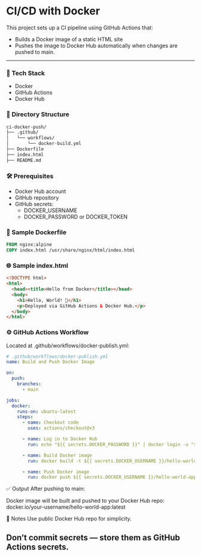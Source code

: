# CI/CD with Docker

This project sets up a CI pipeline using GitHub Actions that:

- Builds a Docker image of a static HTML site
- Pushes the image to Docker Hub automatically when changes are pushed to main.

---

### 🧱 Tech Stack

- Docker
- GitHub Actions
- Docker Hub

### 📁 Directory Structure

```bash
ci-docker-push/
├── .github/
│   └── workflows/
│       └── docker-build.yml
├── Dockerfile
├── index.html
├── README.md
```

### 🛠️ Prerequisites

- Docker Hub account
- GitHub repository
- GitHub secrets:
  - DOCKER_USERNAME
  - DOCKER_PASSWORD or DOCKER_TOKEN

### 🔧 Sample Dockerfile

```Dockerfile
FROM nginx:alpine
COPY index.html /usr/share/nginx/html/index.html
```

### 🌐 Sample index.html

```html
<!DOCTYPE html>
<html>
  <head><title>Hello from Docker</title></head>
  <body>
    <h1>Hello, World! 🚀</h1>
    <p>Deployed via GitHub Actions & Docker Hub.</p>
  </body>
</html>
```

### ⚙️ GitHub Actions Workflow
Located at .github/workflows/docker-publish.yml:

```yaml
# .github/workflows/docker-publish.yml
name: Build and Push Docker Image

on:
  push:
    branches:
      - main

jobs:
  docker:
    runs-on: ubuntu-latest
    steps:
      - name: Checkout code
        uses: actions/checkout@v3

      - name: Log in to Docker Hub
        run: echo "${{ secrets.DOCKER_PASSWORD }}" | docker login -u "${{ secrets.DOCKER_USERNAME }}" --password-stdin

      - name: Build Docker image
        run: docker build -t ${{ secrets.DOCKER_USERNAME }}/hello-world-app:latest .

      - name: Push Docker image
        run: docker push ${{ secrets.DOCKER_USERNAME }}/hello-world-app:latest
```
✅ Output
After pushing to main:

Docker image will be built and pushed to your Docker Hub repo: docker.io/your-username/hello-world-app:latest

📌 Notes
Use public Docker Hub repo for simplicity.

Don’t commit secrets — store them as GitHub Actions secrets.
---
